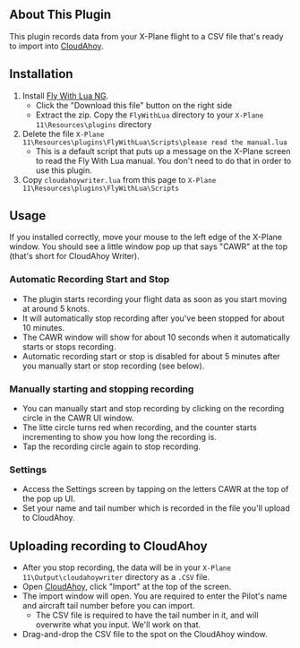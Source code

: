 ## About This Plugin
This plugin records data from your X-Plane flight to a CSV file that's ready to import into [CloudAhoy](https://www.cloudahoy.com/).

## Installation
1. Install [Fly With Lua NG](https://forums.x-plane.org/index.php?/files/file/38445-flywithlua-ng-next-generation-edition-for-x-plane-11-win-lin-mac/).
    - Click the "Download this file" button on the right side
    - Extract the zip. Copy the `FlyWithLua` directory to your `X-Plane 11\Resources\plugins` directory
2. Delete the file `X-Plane 11\Resources\plugins\FlyWithLua\Scripts\please read the manual.lua`
    - This is a default script that puts up a message on the X-Plane screen to read the Fly With Lua manual. You don't need to do that in order to use this plugin.
3. Copy `cloudahoywriter.lua` from this page to `X-Plane 11\Resources\plugins\FlyWithLua\Scripts`

## Usage
If you installed correctly, move your mouse to the left edge of the X-Plane window. You should see a little window pop up that says "CAWR" at the top (that's short for CloudAhoy Writer).

### Automatic Recording Start and Stop
* The plugin starts recording your flight data as soon as you start moving at around 5 knots.
* It will automatically stop recording after you've been stopped for about 10 minutes.
* The CAWR window will show for about 10 seconds when it automatically starts or stops recording.
* Automatic recording start or stop is disabled for about 5 minutes after you manually start or stop recording (see below).

### Manually starting and stopping recording
* You can manually start and stop recording by clicking on the recording circle in the CAWR UI window.
* The litte circle turns red when recording, and the counter starts incrementing to show you how long the recording is.
* Tap the recording circle again to stop recording.

### Settings
* Access the Settings screen by tapping on the letters CAWR at the top of the pop up UI.
* Set your name and tail number which is recorded in the file you'll upload to CloudAhoy.

## Uploading recording to CloudAhoy
* After you stop recording, the data will be in your `X-Plane 11\Output\cloudahoywriter` directory as a `.CSV` file.
* Open [CloudAhoy](https://www.cloudahoy.com), click "Import" at the top of the screen.
* The import window will open. You are required to enter the Pilot's name and aircraft tail number before you can import.
  * The CSV file is required to have the tail number in it, and will overwrite what you input. We'll work on that.
* Drag-and-drop the CSV file to the spot on the CloudAhoy window.
